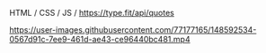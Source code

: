 HTML / CSS / JS / https://type.fit/api/quotes


https://user-images.githubusercontent.com/77177165/148592534-0567d91c-7ee9-461d-ae43-ce96440bc481.mp4

